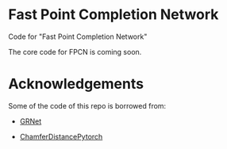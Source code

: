 # Fast Point Completion Network
Code for "Fast Point Completion Network"

The core code for FPCN is coming soon.

# Acknowledgements
Some of the code of this repo is borrowed from:

- [GRNet](#https://github.com/hzxie/GRNet)

- [ChamferDistancePytorch](#https://github.com/ThibaultGROUEIX/ChamferDistancePytorch)
